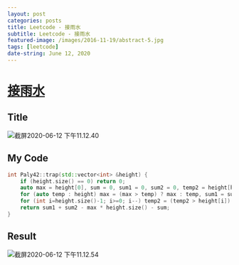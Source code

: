 ```yaml
---
layout: post
categories: posts
title: Leetcode - 接雨水
subtitle: Leetcode - 接雨水
featured-image: /images/2016-11-19/abstract-5.jpg
tags: [leetcode]
date-string: June 12, 2020
---
```

# [接雨水](https://leetcode-cn.com/problems/trapping-rain-water/)

## Title

![截屏2020-06-12 下午11.12.40](https://tva1.sinaimg.cn/large/007S8ZIlly1gfpwu04u78j318e0nk77n.jpg)

## My Code

```c++
int Paly42::trap(std::vector<int> &height) {
    if (height.size() == 0) return 0;
    auto max = height[0], sum = 0, sum1 = 0, sum2 = 0, temp2 = height[height.size() - 1];
    for (auto temp : height) max = (max > temp) ? max : temp, sum1 = sum1 + max;
    for (int i=height.size()-1; i>=0; i--) temp2 = (temp2 > height[i]) ? temp2 : height[i], sum2 = sum2 + temp2, sum = sum + height[i];
    return sum1 + sum2 - max * height.size() - sum;
}
```



## Result

![截屏2020-06-12 下午11.12.54](https://tva1.sinaimg.cn/large/007S8ZIlly1gfpwu8wd2fj316g0aizlh.jpg)